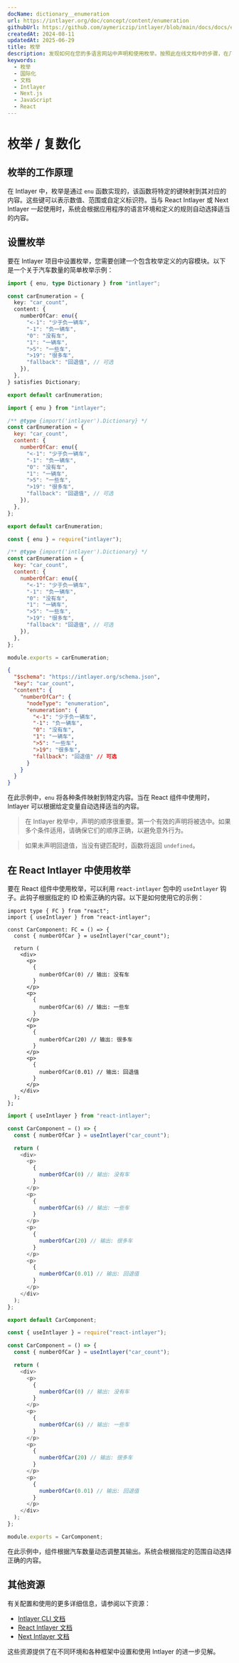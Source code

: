 ```yaml
---
docName: dictionary__enumeration
url: https://intlayer.org/doc/concept/content/enumeration
githubUrl: https://github.com/aymericzip/intlayer/blob/main/docs/docs/en/dictionary/enumeration.md
createdAt: 2024-08-11
updatedAt: 2025-06-29
title: 枚举
description: 发现如何在您的多语言网站中声明和使用枚举。按照此在线文档中的步骤，在几分钟内设置您的项目。
keywords:
  - 枚举
  - 国际化
  - 文档
  - Intlayer
  - Next.js
  - JavaScript
  - React
---
```


# 枚举 / 复数化

## 枚举的工作原理

在 Intlayer 中，枚举是通过 `enu` 函数实现的，该函数将特定的键映射到其对应的内容。这些键可以表示数值、范围或自定义标识符。当与 React Intlayer 或 Next Intlayer 一起使用时，系统会根据应用程序的语言环境和定义的规则自动选择适当的内容。

## 设置枚举

要在 Intlayer 项目中设置枚举，您需要创建一个包含枚举定义的内容模块。以下是一个关于汽车数量的简单枚举示例：

```typescript fileName="**/*.content.ts" contentDeclarationFormat="typescript"
import { enu, type Dictionary } from "intlayer";

const carEnumeration = {
  key: "car_count",
  content: {
    numberOfCar: enu({
      "<-1": "少于负一辆车",
      "-1": "负一辆车",
      "0": "没有车",
      "1": "一辆车",
      ">5": "一些车",
      ">19": "很多车",
      "fallback": "回退值", // 可选
    }),
  },
} satisfies Dictionary;

export default carEnumeration;
```

```javascript fileName="**/*.content.mjs" contentDeclarationFormat="esm"
import { enu } from "intlayer";

/** @type {import('intlayer').Dictionary} */
const carEnumeration = {
  key: "car_count",
  content: {
    numberOfCar: enu({
      "<-1": "少于负一辆车",
      "-1": "负一辆车",
      "0": "没有车",
      "1": "一辆车",
      ">5": "一些车",
      ">19": "很多车",
      "fallback": "回退值", // 可选
    }),
  },
};

export default carEnumeration;
```

```javascript fileName="**/*.content.cjs" contentDeclarationFormat="commonjs"
const { enu } = require("intlayer");

/** @type {import('intlayer').Dictionary} */
const carEnumeration = {
  key: "car_count",
  content: {
    numberOfCar: enu({
      "<-1": "少于负一辆车",
      "-1": "负一辆车",
      "0": "没有车",
      "1": "一辆车",
      ">5": "一些车",
      ">19": "很多车",
      "fallback": "回退值", // 可选
    }),
  },
};

module.exports = carEnumeration;
```

```json fileName="**/*.content.json" contentDeclarationFormat="json"
{
  "$schema": "https://intlayer.org/schema.json",
  "key": "car_count",
  "content": {
    "numberOfCar": {
      "nodeType": "enumeration",
      "enumeration": {
        "<-1": "少于负一辆车",
        "-1": "负一辆车",
        "0": "没有车",
        "1": "一辆车",
        ">5": "一些车",
        ">19": "很多车",
        "fallback": "回退值" // 可选
      }
    }
  }
}
```

在此示例中，`enu` 将各种条件映射到特定内容。当在 React 组件中使用时，Intlayer 可以根据给定变量自动选择适当的内容。

> 在 Intlayer 枚举中，声明的顺序很重要。第一个有效的声明将被选中。如果多个条件适用，请确保它们的顺序正确，以避免意外行为。

> 如果未声明回退值，当没有键匹配时，函数将返回 `undefined`。

## 在 React Intlayer 中使用枚举

要在 React 组件中使用枚举，可以利用 `react-intlayer` 包中的 `useIntlayer` 钩子。此钩子根据指定的 ID 检索正确的内容。以下是如何使用它的示例：

```tsx fileName="**/*.tsx" codeFormat="typescript"
import type { FC } from "react";
import { useIntlayer } from "react-intlayer";

const CarComponent: FC = () => {
  const { numberOfCar } = useIntlayer("car_count");

  return (
    <div>
      <p>
        {
          numberOfCar(0) // 输出: 没有车
        }
      </p>
      <p>
        {
          numberOfCar(6) // 输出: 一些车
        }
      </p>
      <p>
        {
          numberOfCar(20) // 输出: 很多车
        }
      </p>
      <p>
        {
          numberOfCar(0.01) // 输出: 回退值
        }
      </p>
    </div>
  );
};
```

```javascript fileName="**/*.mjx" codeFormat="esm"
import { useIntlayer } from "react-intlayer";

const CarComponent = () => {
  const { numberOfCar } = useIntlayer("car_count");

  return (
    <div>
      <p>
        {
          numberOfCar(0) // 输出: 没有车
        }
      </p>
      <p>
        {
          numberOfCar(6) // 输出: 一些车
        }
      </p>
      <p>
        {
          numberOfCar(20) // 输出: 很多车
        }
      </p>
      <p>
        {
          numberOfCar(0.01) // 输出: 回退值
        }
      </p>
    </div>
  );
};

export default CarComponent;
```

```javascript fileName="**/*.cjs" codeFormat="commonjs"
const { useIntlayer } = require("react-intlayer");

const CarComponent = () => {
  const { numberOfCar } = useIntlayer("car_count");

  return (
    <div>
      <p>
        {
          numberOfCar(0) // 输出: 没有车
        }
      </p>
      <p>
        {
          numberOfCar(6) // 输出: 一些车
        }
      </p>
      <p>
        {
          numberOfCar(20) // 输出: 很多车
        }
      </p>
      <p>
        {
          numberOfCar(0.01) // 输出: 回退值
        }
      </p>
    </div>
  );
};

module.exports = CarComponent;
```

在此示例中，组件根据汽车数量动态调整其输出。系统会根据指定的范围自动选择正确的内容。

## 其他资源

有关配置和使用的更多详细信息，请参阅以下资源：

- [Intlayer CLI 文档](https://github.com/aymericzip/intlayer/blob/main/docs/docs/zh/intlayer_cli.md)
- [React Intlayer 文档](https://github.com/aymericzip/intlayer/blob/main/docs/docs/zh/intlayer_with_create_react_app.md)
- [Next Intlayer 文档](https://github.com/aymericzip/intlayer/blob/main/docs/docs/zh/intlayer_with_nextjs_15.md)

这些资源提供了在不同环境和各种框架中设置和使用 Intlayer 的进一步见解。

